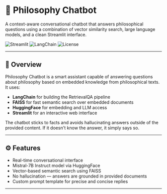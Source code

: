 # 🧠 Philosophy Chatbot

A context-aware conversational chatbot that answers philosophical questions using a combination of vector similarity search, large language models, and a clean Streamlit interface.

![Streamlit](https://img.shields.io/badge/Built%20With-Streamlit-orange)
![LangChain](https://img.shields.io/badge/Powered%20By-LangChain-blue)
![License](https://img.shields.io/badge/License-MIT-green)

---

## 📖 Overview

Philosophy Chatbot is a smart assistant capable of answering questions about philosophy based on embedded knowledge from philosophical texts. It uses:

- **LangChain** for building the RetrievalQA pipeline  
- **FAISS** for fast semantic search over embedded documents  
- **HuggingFace** for embedding and LLM access  
- **Streamlit** for an interactive web interface  

The chatbot sticks to facts and avoids hallucinating answers outside of the provided content. If it doesn't know the answer, it simply says so.

---

## ⚙️ Features

- Real-time conversational interface  
- Mistral-7B Instruct model via HuggingFace  
- Vector-based semantic search using FAISS  
- No hallucination — answers are grounded in provided documents  
- Custom prompt template for precise and concise replies  

---


